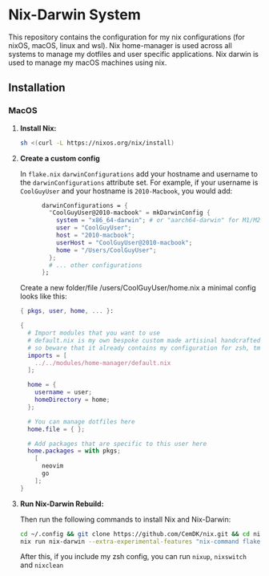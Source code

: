 # Nix-Darwin System

This repository contains the configuration for my nix configurations (for nixOS, macOS, linux and wsl).
Nix home-manager is used across all systems to manage my dotfiles and user specific applications.
Nix darwin is used to manage my macOS machines using nix.

## Installation

### MacOS

1. **Install Nix:**

    ```sh
    sh <(curl -L https://nixos.org/nix/install) 
    ```

2. **Create a custom config**

    In `flake.nix` `darwinConfigurations` add your hostname and username to the `darwinConfigurations` attribute set.
    For example, if your username is `CoolGuyUser` and your hostname is `2010-Macbook`, you would add:

    ```nix
          darwinConfigurations = {
            "CoolGuyUser@2010-macbook" = mkDarwinConfig {
              system = "x86_64-darwin"; # or "aarch64-darwin" for M1/M2/M3/M4 Macs
              user = "CoolGuyUser";
              host = "2010-macbook";
              userHost = "CoolGuyUser@2010-macbook";
              home = "/Users/CoolGuyUser";
            };
            # ... other configurations
          };
    ```

    Create a new folder/file /users/CoolGuyUser/home.nix a minimal config looks like this:

    ```nix
    { pkgs, user, home, ... }:

    {
      # Import modules that you want to use
      # default.nix is my own bespoke custom made artisinal handcrafted setup
      # so beware that it already contains my configuration for zsh, tmux, zoxide, etc.
      imports = [
        ../../modules/home-manager/default.nix
      ];

      home = {
        username = user;
        homeDirectory = home;
      };

      # You can manage dotfiles here 
      home.file = { };

      # Add packages that are specific to this user here
      home.packages = with pkgs;
        [
          neovim
          go
        ];
    }
    ```

3. **Run Nix-Darwin Rebuild:**

    Then run the following commands to install Nix and Nix-Darwin:

    ```sh
    cd ~/.config && git clone https://github.com/CemDK/nix.git && cd nix
    nix run nix-darwin --extra-experimental-features "nix-command flakes" -- switch --flake .#$(whoami)@$(hostname -s)
    ```

    After this, if you include my zsh config, you can run `nixup`, `nixswitch` and `nixclean`

